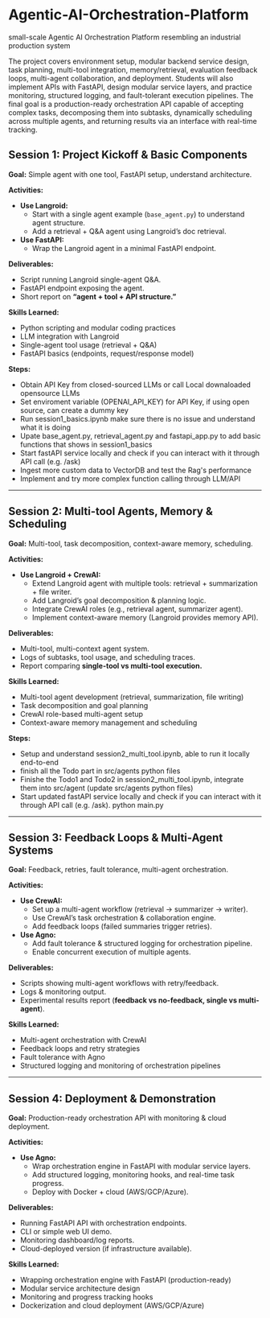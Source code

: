 # Agentic-AI-Orchestration-Platform
small-scale Agentic AI Orchestration Platform resembling an industrial production system

The project covers environment setup, modular backend service design, task planning, multi-tool integration, memory/retrieval, evaluation feedback loops, multi-agent collaboration, and deployment. Students will also implement APIs with FastAPI, design modular service layers, and practice monitoring, structured logging, and fault-tolerant execution pipelines. The final goal is a production-ready orchestration API capable of accepting complex tasks, decomposing them into subtasks, dynamically scheduling across multiple agents, and returning results via an interface with real-time tracking.


## Session 1: Project Kickoff & Basic Components
**Goal:** Simple agent with one tool, FastAPI setup, understand architecture.  

**Activities:**
- **Use Langroid:**
  - Start with a single agent example (`base_agent.py`) to understand agent structure.  
  - Add a retrieval + Q&A agent using Langroid’s doc retrieval.  
- **Use FastAPI:**
  - Wrap the Langroid agent in a minimal FastAPI endpoint.  

**Deliverables:**
- Script running Langroid single-agent Q&A.  
- FastAPI endpoint exposing the agent.  
- Short report on **“agent + tool + API structure.”**  

**Skills Learned:**
- Python scripting and modular coding practices  
- LLM integration with Langroid  
- Single-agent tool usage (retrieval + Q&A)  
- FastAPI basics (endpoints, request/response model) 

**Steps:**
- Obtain API Key from closed-sourced LLMs or call Local downaloaded opensource LLMs
- Set enviroment variable (OPENAI_API_KEY) for API Key, if using open source, can create a dummy key
- Run session1_basics.ipynb make sure there is no issue and understand what it is doing
- Upate base_agent.py, retrieval_agent.py and fastapi_app.py to add basic functions that shows in session1_basics
- Start fastAPI service locally and check if you can interact with it through API call (e.g. /ask)
- Ingest more custom data to VectorDB and test the Rag's performance
- Implement and try more complex function calling through LLM/API   
---

## Session 2: Multi-tool Agents, Memory & Scheduling
**Goal:** Multi-tool, task decomposition, context-aware memory, scheduling.  

**Activities:**
- **Use Langroid + CrewAI:**
  - Extend Langroid agent with multiple tools: retrieval + summarization + file writer.  
  - Add Langroid’s goal decomposition & planning logic.  
  - Integrate CrewAI roles (e.g., retrieval agent, summarizer agent).  
  - Implement context-aware memory (Langroid provides memory API).  

**Deliverables:**
- Multi-tool, multi-context agent system.  
- Logs of subtasks, tool usage, and scheduling traces.  
- Report comparing **single-tool vs multi-tool execution.**  

**Skills Learned:**
- Multi-tool agent development (retrieval, summarization, file writing)  
- Task decomposition and goal planning  
- CrewAI role-based multi-agent setup  
- Context-aware memory management and scheduling  

**Steps:**
- Setup and understand session2_multi_tool.ipynb, able to run it locally end-to-end
- finish all the Todo part in src/agents python files
- Finishe the Todo1 and Todo2 in session2_multi_tool.ipynb, integrate them into src/agent (update src/agents python files)
- Start updated fastAPI service locally and check if you can interact with it through API call (e.g. /ask). python main.py
---

## Session 3: Feedback Loops & Multi-Agent Systems
**Goal:** Feedback, retries, fault tolerance, multi-agent orchestration.  

**Activities:**
- **Use CrewAI:**
  - Set up a multi-agent workflow (retrieval → summarizer → writer).  
  - Use CrewAI’s task orchestration & collaboration engine.  
  - Add feedback loops (failed summaries trigger retries).  
- **Use Agno:**
  - Add fault tolerance & structured logging for orchestration pipeline.  
  - Enable concurrent execution of multiple agents.  

**Deliverables:**
- Scripts showing multi-agent workflows with retry/feedback.  
- Logs & monitoring output.  
- Experimental results report (**feedback vs no-feedback, single vs multi-agent**).  


**Skills Learned:**
- Multi-agent orchestration with CrewAI  
- Feedback loops and retry strategies  
- Fault tolerance with Agno  
- Structured logging and monitoring of orchestration pipelines 
---

## Session 4: Deployment & Demonstration
**Goal:** Production-ready orchestration API with monitoring & cloud deployment.  

**Activities:**
- **Use Agno:**
  - Wrap orchestration engine in FastAPI with modular service layers.  
  - Add structured logging, monitoring hooks, and real-time task progress.  
  - Deploy with Docker + cloud (AWS/GCP/Azure).  

**Deliverables:**
- Running FastAPI API with orchestration endpoints.  
- CLI or simple web UI demo.  
- Monitoring dashboard/log reports.  
- Cloud-deployed version (if infrastructure available).  

**Skills Learned:**
- Wrapping orchestration engine with FastAPI (production-ready)  
- Modular service architecture design  
- Monitoring and progress tracking hooks  
- Dockerization and cloud deployment (AWS/GCP/Azure) 
 


 
 
